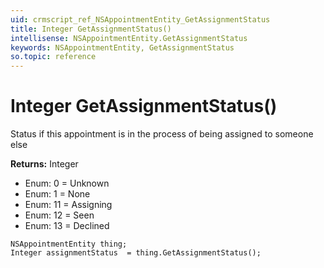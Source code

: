 ```yaml
---
uid: crmscript_ref_NSAppointmentEntity_GetAssignmentStatus
title: Integer GetAssignmentStatus()
intellisense: NSAppointmentEntity.GetAssignmentStatus
keywords: NSAppointmentEntity, GetAssignmentStatus
so.topic: reference
---
```


# Integer GetAssignmentStatus()

Status if this appointment is in the process of being assigned to someone else

**Returns:** Integer

* Enum: 0 = Unknown 
* Enum: 1 = None 
* Enum: 11 = Assigning 
* Enum: 12 = Seen 
* Enum: 13 = Declined 

```crmscript
NSAppointmentEntity thing;
Integer assignmentStatus  = thing.GetAssignmentStatus();
```

